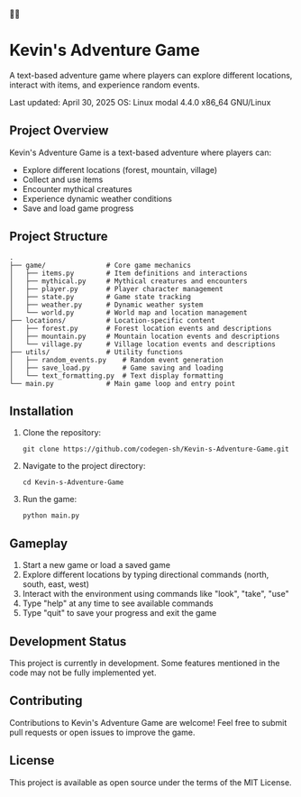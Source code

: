 🌈🌈
# Kevin's Adventure Game

A text-based adventure game where players can explore different locations, interact with items, and experience random events.

Last updated: April 30, 2025
OS: Linux modal 4.4.0 x86_64 GNU/Linux

## Project Overview

Kevin's Adventure Game is a text-based adventure where players can:
- Explore different locations (forest, mountain, village)
- Collect and use items
- Encounter mythical creatures
- Experience dynamic weather conditions
- Save and load game progress

## Project Structure

```
.
├── game/               # Core game mechanics
│   ├── items.py        # Item definitions and interactions
│   ├── mythical.py     # Mythical creatures and encounters
│   ├── player.py       # Player character management
│   ├── state.py        # Game state tracking
│   ├── weather.py      # Dynamic weather system
│   └── world.py        # World map and location management
├── locations/          # Location-specific content
│   ├── forest.py       # Forest location events and descriptions
│   ├── mountain.py     # Mountain location events and descriptions
│   └── village.py      # Village location events and descriptions
├── utils/              # Utility functions
│   ├── random_events.py    # Random event generation
│   ├── save_load.py        # Game saving and loading
│   └── text_formatting.py  # Text display formatting
└── main.py             # Main game loop and entry point
```

## Installation

1. Clone the repository:
   ```
   git clone https://github.com/codegen-sh/Kevin-s-Adventure-Game.git
   ```

2. Navigate to the project directory:
   ```
   cd Kevin-s-Adventure-Game
   ```

3. Run the game:
   ```
   python main.py
   ```

## Gameplay

1. Start a new game or load a saved game
2. Explore different locations by typing directional commands (north, south, east, west)
3. Interact with the environment using commands like "look", "take", "use"
4. Type "help" at any time to see available commands
5. Type "quit" to save your progress and exit the game

## Development Status

This project is currently in development. Some features mentioned in the code may not be fully implemented yet.

## Contributing

Contributions to Kevin's Adventure Game are welcome! Feel free to submit pull requests or open issues to improve the game.

## License

This project is available as open source under the terms of the MIT License.

